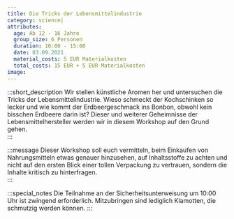 ```yaml
---
title: Die Tricks der Lebensmittelindustrie
category: science|
attributes:
  age: Ab 12 - 16 Jahre
  group_size: 6 Personen
  duration: 10:00 - 15:00
  date: 03.09.2021
  material_costs: 5 EUR Materialkosten
  total_costs: 15 EUR + 5 EUR Materialkosten
image:
---
```

:::short_description
Wir stellen künstliche Aromen her und untersuchen die Tricks der Lebensmittelindustrie. Wieso schmeckt der Kochschinken so lecker und wie kommt der Erdbeergeschmack ins Bonbon, obwohl kein bisschen Erdbeere darin ist? Dieser und weiterer Geheimnisse der Lebensmittelhersteller werden wir in diesem Workshop auf den Grund gehen.  
:::

:::message
Dieser Workshop soll euch vermitteln, beim Einkaufen von Nahrungsmitteln etwas genauer hinzusehen, auf Inhaltsstoffe zu achten und nicht auf den ersten Blick einer tollen Verpackung zu vertrauen, sondern die Inhalte kritisch zu hinterfragen.  
:::

:::special_notes
Die Teilnahme an der Sicherheitsunterweisung um 10:00 Uhr ist zwingend erforderlich. Mitzubringen sind lediglich Klamotten, die schmutzig werden können. 
:::
